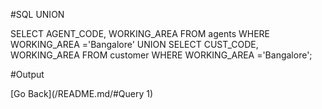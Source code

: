 #SQL UNION

SELECT AGENT_CODE, WORKING_AREA FROM agents WHERE WORKING_AREA ='Bangalore'
UNION
SELECT CUST_CODE, WORKING_AREA FROM customer WHERE WORKING_AREA ='Bangalore'; 

#Output


[Go Back](/README.md/#Query 1)
